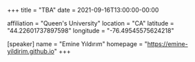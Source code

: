 +++
title = "TBA"
date = 2021-09-16T13:00:00-00:00

affiliation = "Queen's University"
location = "CA"
latitude = "44.22601737897598"
longitude = "-76.49545575624218"

[speaker]
  name = "Emine Yıldırım"
  homepage = "https://emine-yildirim.github.io"
+++
